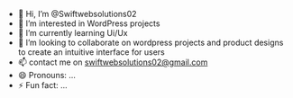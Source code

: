 - 👋 Hi, I’m @Swiftwebsolutions02
- 👀 I’m interested in WordPress projects
- 🌱 I’m currently learning Ui/Ux
- 💞️ I’m looking to collaborate on wordpress projects and product designs to create an intuitive interface for users
- 📫 contact me on swiftwebsolutions02@gmail.com
- 😄 Pronouns: ...
- ⚡ Fun fact: ...

<!---
Swiftwebsolutions02/Swiftwebsolutions02 is a ✨ special ✨ repository because its `README.md` (this file) appears on your GitHub profile.
You can click the Preview link to take a look at your changes.
--->
